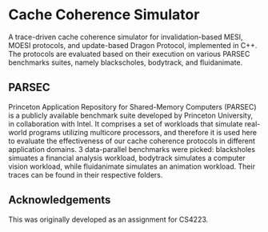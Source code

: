 # Cache Coherence Simulator
A trace-driven cache coherence simulator for invalidation-based MESI, MOESI protocols, and update-based Dragon Protocol, implemented in C++. The protocols are evaluated based on their execution on various PARSEC benchmarks suites, namely blackscholes, bodytrack, and fluidanimate.

## PARSEC
Princeton Application Repository for Shared-Memory Computers (PARSEC) is a publicly available benchmark suite developed by Princeton University, in collaboration with Intel. It comprises a set of workloads that simulate real-world programs utilizing multicore processors, and therefore it is used here to evaluate the effectiveness of our cache coherence protocols in different application domains. 3 data-parallel benchmarks were picked: blacksholes simuates a financial analysis workload, bodytrack simulates a computer vision workload, while fluidanimate simulates an animation workload. Their traces can be found in their respective folders.

## Acknowledgements
This was originally developed as an assignment for CS4223.
